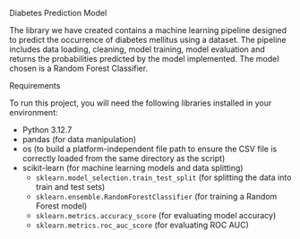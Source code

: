 Diabetes Prediction Model

The library we have created contains a machine learning pipeline designed to predict the occurrence of diabetes mellitus using a dataset. The pipeline includes data loading, cleaning, model training, model evaluation and returns the probabilities predicted by the model implemented. The model chosen is a Random Forest Classifier. 

Requirements

To run this project, you will need the following libraries installed in your environment:

- Python 3.12.7
- pandas (for data manipulation)
- os (to build a platform-independent file path to ensure the CSV file is correctly     loaded from the same directory as the script)
- scikit-learn (for machine learning models and data splitting)
  - `sklearn.model_selection.train_test_split` (for splitting the data into train and test sets)
  - `sklearn.ensemble.RandomForestClassifier` (for training a Random Forest model)
  - `sklearn.metrics.accuracy_score` (for evaluating model accuracy)
  - `sklearn.metrics.roc_auc_score` (for evaluating ROC AUC)
